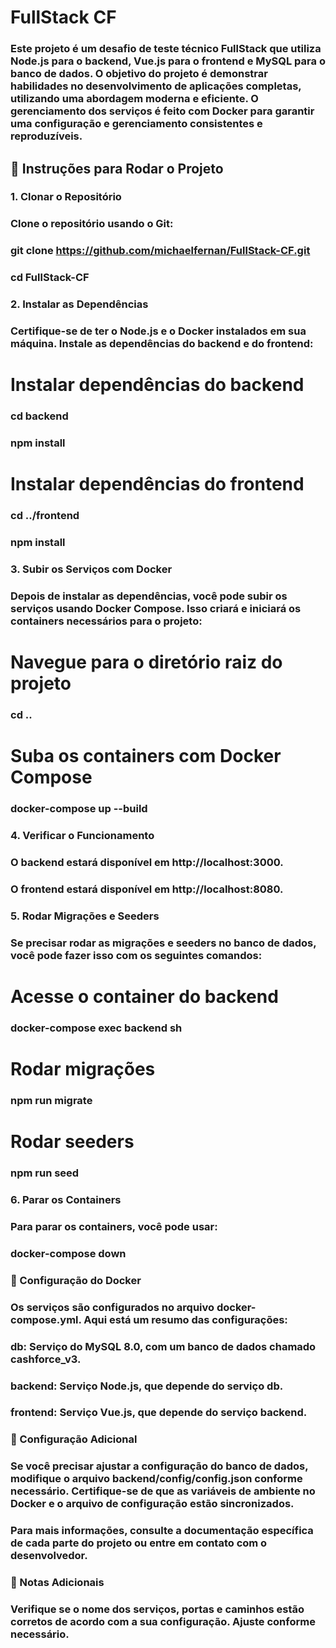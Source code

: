 # FullStack CF

### Este projeto é um desafio de teste técnico FullStack que utiliza **Node.js** para o backend, **Vue.js** para o frontend e **MySQL** para o banco de dados. O objetivo do projeto é demonstrar habilidades no desenvolvimento de aplicações completas, utilizando uma abordagem moderna e eficiente. O gerenciamento dos serviços é feito com **Docker** para garantir uma configuração e gerenciamento consistentes e reproduzíveis.

## 🚀 Instruções para Rodar o Projeto

### 1. Clonar o Repositório

### Clone o repositório usando o Git:

### git clone https://github.com/michaelfernan/FullStack-CF.git
### cd FullStack-CF

### 2. Instalar as Dependências
### Certifique-se de ter o Node.js e o Docker instalados em sua máquina. Instale as dependências do backend e do frontend:


# Instalar dependências do backend
### cd backend
### npm install

# Instalar dependências do frontend
### cd ../frontend
### npm install
### 3. Subir os Serviços com Docker
### Depois de instalar as dependências, você pode subir os serviços usando Docker Compose. Isso criará e iniciará os containers necessários para o projeto:


# Navegue para o diretório raiz do projeto
### cd ..

# Suba os containers com Docker Compose
### docker-compose up --build
### 4. Verificar o Funcionamento
### O backend estará disponível em http://localhost:3000.
### O frontend estará disponível em http://localhost:8080.

### 5. Rodar Migrações e Seeders
### Se precisar rodar as migrações e seeders no banco de dados, você pode fazer isso com os seguintes comandos:


# Acesse o container do backend
### docker-compose exec backend sh

# Rodar migrações
### npm run migrate

# Rodar seeders
### npm run seed
### 6. Parar os Containers
### Para parar os containers, você pode usar:


### docker-compose down
### 📜 Configuração do Docker
### Os serviços são configurados no arquivo docker-compose.yml. Aqui está um resumo das configurações:

### db: Serviço do MySQL 8.0, com um banco de dados chamado cashforce_v3.
### backend: Serviço Node.js, que depende do serviço db.
### frontend: Serviço Vue.js, que depende do serviço backend.
### 🔧 Configuração Adicional
### Se você precisar ajustar a configuração do banco de dados, modifique o arquivo backend/config/config.json conforme necessário. Certifique-se de que as variáveis de ambiente no Docker e o arquivo de configuração estão sincronizados.

### Para mais informações, consulte a documentação específica de cada parte do projeto ou entre em contato com o desenvolvedor.

### 📄 Notas Adicionais

### Verifique se o nome dos serviços, portas e caminhos estão corretos de acordo com a sua configuração. Ajuste conforme necessário.
